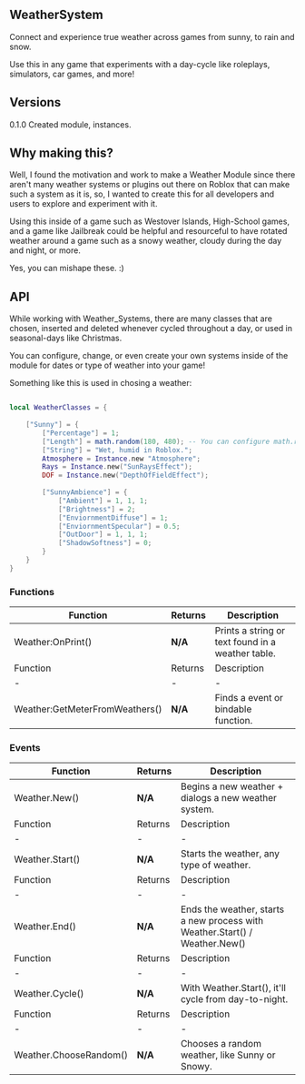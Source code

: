 ## WeatherSystem
Connect and experience true weather across games from sunny, to rain and snow.

Use this in any game that experiments with a day-cycle like roleplays, simulators, car games, and more! 

## Versions
0.1.0
Created module, instances.

## Why making this?

Well, I found the motivation and work to make a Weather Module since there aren't many weather systems or plugins out there on Roblox that can make such a system as it is, so, I wanted to create this for all developers and users to explore and experiment with it.

Using this inside of a game such as Westover Islands, High-School games, and a game like Jailbreak could be helpful and resourceful to have rotated weather around a game such as a snowy weather, cloudy during the day and night, or more.

Yes, you can mishape these. :)

## API

While working with Weather_Systems, there are many classes that are chosen, inserted and deleted whenever cycled throughout a day, or used in seasonal-days like Christmas.

You can configure, change, or even create your own systems inside of the module for dates or type of weather into your game!

Something like this is used in chosing a weather:

```lua

local WeatherClasses = {
	
	["Sunny"] = {
		["Percentage"] = 1;
		["Length"] = math.random(180, 480); -- You can configure math.random() into any number you like.
		["String"] = "Wet, humid in Roblox.";
		Atmosphere = Instance.new "Atmosphere";
		Rays = Instance.new("SunRaysEffect");
		DOF = Instance.new("DepthOfFieldEffect");
		
		["SunnyAmbience"] = {
			["Ambient"] = 1, 1, 1;
			["Brightness"] = 2;
			["EnviornmentDiffuse"] = 1;
			["EnviornmentSpecular"] = 0.5;
			["OutDoor"] = 1, 1, 1;
			["ShadowSoftness"] = 0;
		}
	}
}

```  
### Functions

|Function|Returns|Description|
|-|-|-|
|Weather:OnPrint()|**N/A**|Prints a string or text found in a weather table.|
|Function|Returns|Description|
|-|-|-|
|Weather:GetMeterFromWeathers()|**N/A**|Finds a event or bindable function.|

### Events

|Function|Returns|Description|
|-|-|-|
|Weather.New()|**N/A**|Begins a new weather + dialogs a new weather system.|
|Function|Returns|Description|
|-|-|-|
|Weather.Start()|**N/A**|Starts the weather, any type of weather.|
|Function|Returns|Description|
|-|-|-|
|Weather.End()|**N/A**|Ends the weather, starts a new process with Weather.Start() / Weather.New()|
|Function|Returns|Description|
|-|-|-|
|Weather.Cycle()|**N/A**|With Weather.Start(), it'll cycle from day-to-night.|
|Function|Returns|Description|
|-|-|-|
|Weather.ChooseRandom()|**N/A**|Chooses a random weather, like Sunny or Snowy.|
